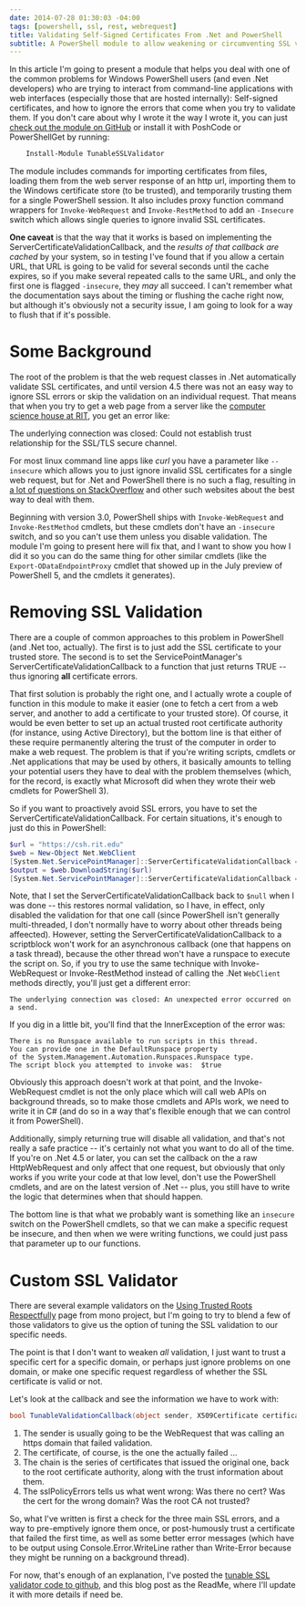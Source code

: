 ```yaml
---
date: 2014-07-28 01:30:03 -04:00
tags: [powershell, ssl, rest, webrequest]
title: Validating Self-Signed Certificates From .Net and PowerShell
subtitle: A PowerShell module to allow weakening or circumventing SSL validation on web queries.
---
```


In this article I'm going to present a module that helps you deal with one of the common problems for Windows PowerShell users (and even .Net developers) who are trying to interact from command-line applications with web interfaces (especially those that are hosted internally): Self-signed certificates, and how to ignore the errors that come when you try to validate them.  If you don't care about why I wrote it the way I wrote it, you can just [check out the module on GitHub](https://github.com/Jaykul/Tunable-SSL-Validator) or install it with PoshCode or PowerShellGet by running:

```powershell
    Install-Module TunableSSLValidator
```

The module includes commands for importing certificates from files, loading them from the web server response of an http url, importing them to the Windows certificate store (to be trusted), and temporarily trusting them for a single PowerShell session.  It also includes proxy function command wrappers for ``Invoke-WebRequest`` and ``Invoke-RestMethod`` to add an ``-Insecure`` switch which allows single queries to ignore invalid SSL certificates.

**One caveat** is that the way that it works is based on implementing the ServerCertificateValidationCallback, and the *results of that callback are cached* by your system, so in testing I've found that if you allow a certain URL, that URL is going to be valid for several seconds until the cache expires, so if you make several repeated calls to the same URL, and only the first one is flagged ``-insecure``, they *may* all succeed. I can't remember what the documentation says about the timing or flushing the cache right now, but although it's obviously not a security issue, I am going to look for a way to flush that if it's possible.


Some Background
===============

The root of the problem is that the web request classes in .Net automatically validate SSL certificates, and until version 4.5 there was not an easy way to ignore SSL errors or skip the validation on an individual request. That means that when you try to get a web page from a server like the [computer science house at RIT](https://csh.rit.edu), you get an error like:

   The underlying connection was closed: Could not establish trust relationship for the SSL/TLS secure channel.

For most linux command line apps like *curl* you have a parameter like ``--insecure`` which allows you to just ignore invalid SSL certificates for a single web request, but for .Net and PowerShell there is no such a flag, resulting in [a lot of questions on StackOverflow](http://stackoverflow.com/search?q=self-signed+SSL+certificates+[csharp]+OR+[powershell]) and other such websites about the best way to deal with them.

Beginning with version 3.0, PowerShell ships with ``Invoke-WebRequest`` and ``Invoke-RestMethod`` cmdlets, but these cmdlets don't have an ``-insecure`` switch, and so you can't use them unless you disable validation.  The module I'm going to present here will fix that, and I want to show you how I did it so you can do the same thing for other similar cmdlets (like the ``Export-ODataEndpointProxy`` cmdlet that showed up in the July preview of PowerShell 5, and the cmdlets it generates).

Removing SSL Validation
=======================

There are a couple of common approaches to this problem in PowerShell (and .Net too, actually). The first is to just add the SSL certificate to your trusted store. The second is to set the ServicePointManager's ServerCertificateValidationCallback to a function that just returns TRUE -- thus ignoring **all** certificate errors.

That first solution is probably the right one, and I actually wrote a couple of function in this module to make it easier (one to fetch a cert from a web server, and another to add a certificate to your trusted store).  Of course, it would be even better to set up an actual trusted root certificate authority (for instance, using Active Directory), but the bottom line is that either of these require permanently altering the trust of the computer in order to make a web request. The problem is that if you're writing scripts, cmdlets or .Net applications that may be used by others, it basically amounts to telling your potential users they have to deal with the problem themselves (which, for the record, is exactly what Microsoft did when they wrote their web cmdlets for PowerShell 3).

So if you want to proactively avoid SSL errors, you have to set the ServerCertificateValidationCallback. For certain situations, it's enough to just do this in PowerShell:

```powershell
$url = "https://csh.rit.edu"
$web = New-Object Net.WebClient
[System.Net.ServicePointManager]::ServerCertificateValidationCallback = { $true }
$output = $web.DownloadString($url)
[System.Net.ServicePointManager]::ServerCertificateValidationCallback = $null
```

Note, that I set the ServerCertificateValidationCallback back to ``$null`` when I was done -- this restores normal validation, so I have, in effect, only disabled the validation for that one call (since PowerShell isn't generally multi-threaded, I don't normally have to worry about other threads being affeected). However, setting the ServerCertificateValidationCallback to a scriptblock won't work for an asynchronous callback (one that happens on a task thread), because the other thread won't have a runspace to execute the script on.  So, if you try to use the same technique with Invoke-WebRequest or Invoke-RestMethod instead of calling the .Net ``WebClient`` methods directly, you'll just get a different error:

    The underlying connection was closed: An unexpected error occurred on a send.

If you dig in a little bit, you'll find that the InnerException of the error was:

    There is no Runspace available to run scripts in this thread.
    You can provide one in the DefaultRunspace property
    of the System.Management.Automation.Runspaces.Runspace type.
    The script block you attempted to invoke was:  $true

Obviously this approach doesn't work at that point, and the Invoke-WebRequest cmdlet is not the only place which will call web APIs on background threads, so to make those cmdlets and APIs work, we need to write it in C# (and do so in a way that's flexible enough that we can control it from PowerShell).

Additionally, simply returning true will disable all validation, and that's not really a safe practice -- it's certainly not what you want to do all of the time. If you're on .Net 4.5 or later, you can set the callback on the a raw HttpWebRequest and only affect that one request, but obviously that only works if you write your code at that low level, don't use the PowerShell cmdlets, and are on the latest version of .Net -- plus, you still have to write the logic that determines when that should happen.

The bottom line is that what we probably want is something like an ``insecure`` switch on the PowerShell cmdlets, so that we can make a specific request be insecure, and then when we were writing functions, we could just pass that parameter up to our functions.


Custom SSL Validator
====================

There are several example validators on the [Using Trusted Roots Respectfully](http://www.mono-project.com/UsingTrustedRootsRespectfully) page from mono project, but I'm going to try to blend a few of those validators to give us the option of tuning the SSL validation to our specific needs.

The point is that I don't want to weaken *all* validation, I just want to trust a specific cert for a specific domain, or perhaps just ignore problems on one domain, or make one specific request regardless of whether the SSL certificate is valid or not.

Let's look at the callback and see the information we have to work with:

```csharp
bool TunableValidationCallback(object sender, X509Certificate certificate, X509Chain chain, SslPolicyErrors sslPolicyErrors)
```

1. The sender is usually going to be the WebRequest that was calling an https domain that failed validation.
2. The certificate, of course, is the one the actually failed ...
3. The chain is the series of certificates that issued the original one, back to the root certificate authority, along with the trust information about them.
4. The sslPolicyErrors tells us what went wrong: Was there no cert? Was the cert for the wrong domain? Was the root CA not trusted?

So, what I've written is first a check for the three main SSL errors, and a way to pre-emptively ignore them once, or post-humously trust a certificate that failed the first time, as well as some better error messages (which have to be output using Console.Error.WriteLine rather than Write-Error because they might be running on a background thread).

For now, that's enough of an explanation, I've posted the [tunable SSL validator code to github](https://github.com/Jaykul/Tunable-SSL-Validator), and this blog post as the ReadMe, where I'll update it with more details if need be.

